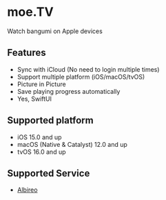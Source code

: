 # moe.TV
Watch bangumi on Apple devices

## Features
- Sync with iCloud (No need to login multiple times)
- Support multiple platform (iOS/macOS/tvOS)
- Picture in Picture
- Save playing progress automatically
- Yes, SwiftUI

## Supported platform
- iOS 15.0 and up
- macOS (Native & Catalyst) 12.0 and up
- tvOS 16.0 and up

## Supported Service
- [Albireo](https://github.com/lordfriend/Albireo)
